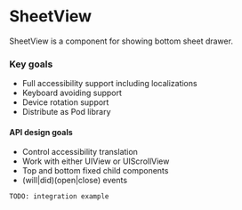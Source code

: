 # SheetView

SheetView is a component for showing bottom sheet drawer. 

### Key goals
- Full accessibility support including localizations
- Keyboard avoiding support
- Device rotation support
- Distribute as Pod library

#### API design goals
- Control accessibility translation
- Work with either UIView or UIScrollView
- Top and bottom fixed child components
- (will|did)(open|close) events

```TODO: integration example```
